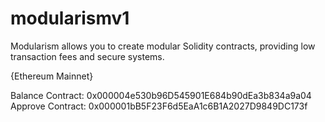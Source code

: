 # modularismv1
Modularism allows you to create modular Solidity contracts, providing low transaction fees and secure systems.

{Ethereum Mainnet}


Balance Contract:  0x000004e530b96D545901E684b90dEa3b834a9a04
Approve Contract:  0x000001bB5F23F6d5EaA1c6B1A2027D9849DC173f

